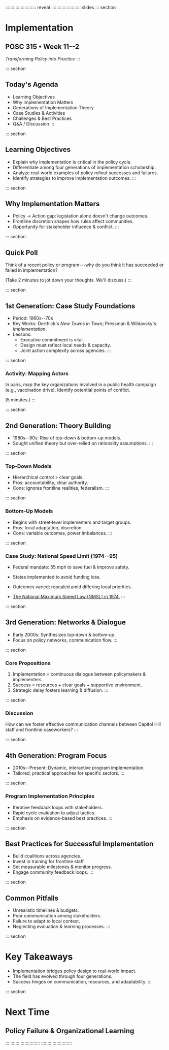 :::::::::::::::::::::::: reveal
::::::::::::::::::::::: slides
::: section
# Implementation

## POSC 315 • Week 11--2

*Transforming Policy into Practice*
:::

::: section
## Today\'s Agenda

-   Learning Objectives
-   Why Implementation Matters
-   Generations of Implementation Theory
-   Case Studies & Activities
-   Challenges & Best Practices
-   Q&A / Discussion
:::

::: section
## Learning Objectives

-   Explain why implementation is critical in the policy cycle.
-   Differentiate among four generations of implementation scholarship.
-   Analyze real-world examples of policy rollout successes and
    failures.
-   Identify strategies to improve implementation outcomes.
:::

::: section
## Why Implementation Matters

-   Policy → Action gap: legislation alone doesn\'t change outcomes.
-   Frontline discretion shapes how rules affect communities.
-   Opportunity for stakeholder influence & conflict.
:::

::: section
## Quick Poll

Think of a recent policy or program---why do you think it has succeeded
or failed in implementation?

(Take 2 minutes to jot down your thoughts. We\'ll discuss.)
:::

::: section
## 1st Generation: Case Study Foundations

-   Period: 1960s--70s
-   Key Works: Derthick\'s *New Towns in Town*; Pressman & Wildavsky\'s
    *Implementation*.
-   Lessons:
    -   Executive commitment is vital.
    -   Design must reflect local needs & capacity.
    -   Joint action complexity across agencies.
:::

::: section
### Activity: Mapping Actors

In pairs, map the key organizations involved in a public health campaign
(e.g., vaccination drive). Identify potential points of conflict.

(5 minutes.)
:::

::: section
## 2nd Generation: Theory Building

-   1980s--90s: Rise of top-down & bottom-up models.
-   Sought unified theory but over-relied on rationality assumptions.
:::

::: section
### Top‑Down Models

-   Hierarchical control \> clear goals.
-   Pros: accountability, clear authority.
-   Cons: ignores frontline realities, federalism.
:::

::: section
### Bottom‑Up Models

-   Begins with street‑level implementers and target groups.
-   Pros: local adaptation, discretion.
-   Cons: variable outcomes, power imbalances.
:::

::: section
### Case Study: National Speed Limit (1974--95)

-   Federal mandate: 55 mph to save fuel & improve safety.

-   States implemented to avoid funding loss.

-   Outcomes varied; repealed amid differing local priorities.

-   [The National Maximum Speed Law (NMSL) in
    1974.](https://youtu.be/A_c7V2o6BqI?si=3sOjY2R2FT5HNA12)
:::

::: section
## 3rd Generation: Networks & Dialogue

-   Early 2000s: Synthesizes top‑down & bottom‑up.
-   Focus on policy networks, communication flow.
:::

::: section
### Core Propositions

1.  Implementation = continuous dialogue between policymakers &
    implementers.
2.  Success = resources + clear goals + supportive environment.
3.  Strategic delay fosters learning & diffusion.
:::

::: section
### Discussion

How can we foster effective communication channels between Capitol Hill
staff and frontline caseworkers?
:::

::: section
## 4th Generation: Program Focus

-   2010s--Present: Dynamic, interactive program implementation.
-   Tailored, practical approaches for specific sectors.
:::

::: section
### Program Implementation Principles

-   Iterative feedback loops with stakeholders.
-   Rapid cycle evaluation to adjust tactics.
-   Emphasis on evidence-based best practices.
:::

::: section
## Best Practices for Successful Implementation

-   Build coalitions across agencies.
-   Invest in training for frontline staff.
-   Set measurable milestones & monitor progress.
-   Engage community feedback loops.
:::

::: section
## Common Pitfalls

-   Unrealistic timelines & budgets.
-   Poor communication among stakeholders.
-   Failure to adapt to local context.
-   Neglecting evaluation & learning processes.
:::

::: section
# Key Takeaways

-   Implementation bridges policy design to real-world impact.
-   The field has evolved through four generations.
-   Success hinges on communication, resources, and adaptability.
:::

::: section
# Next Time

## Policy Failure & Organizational Learning
:::
:::::::::::::::::::::::
::::::::::::::::::::::::
